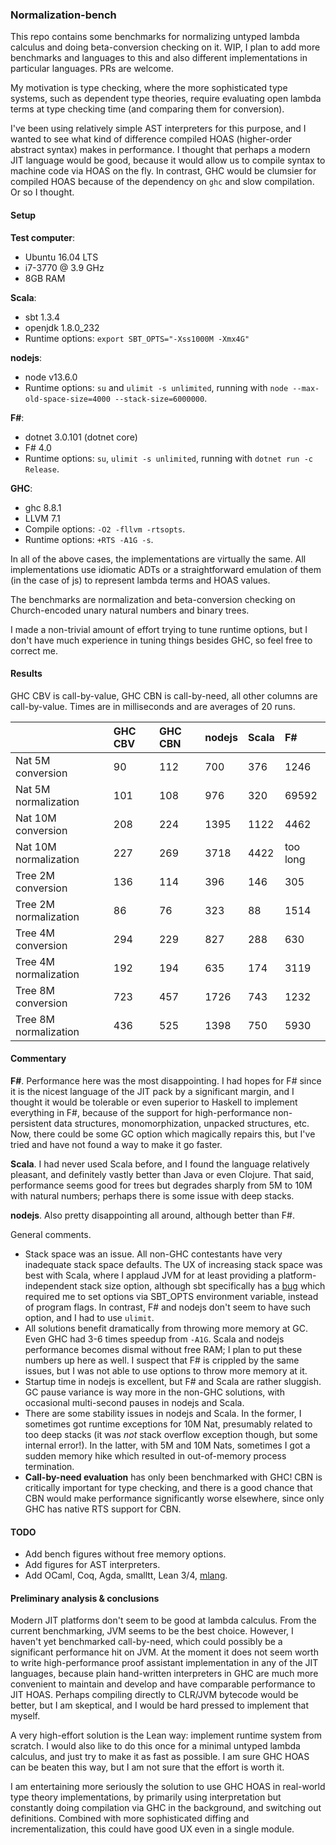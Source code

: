 ### Normalization-bench

This repo contains some benchmarks for normalizing untyped lambda calculus and
doing beta-conversion checking on it. WIP, I plan to add more benchmarks and languages
to this and also different implementations in particular languages. PRs are welcome.

My motivation is type checking, where the more sophisticated
type systems, such as dependent type theories, require evaluating open lambda
terms at type checking time (and comparing them for conversion).

I've been using relatively simple AST interpreters for this purpose, and I
wanted to see what kind of difference compiled HOAS (higher-order
abstract syntax) makes in performance. I thought that perhaps a modern JIT language would be
good, because it would allow us to compile syntax to machine code via HOAS on
the fly. In contrast, GHC would be clumsier for compiled HOAS because of the
dependency on `ghc` and slow compilation. Or so I thought.

#### Setup

__Test computer__:
- Ubuntu 16.04 LTS
- i7-3770 @ 3.9 GHz
- 8GB RAM

__Scala__:
- sbt 1.3.4
- openjdk 1.8.0_232
- Runtime options: `export SBT_OPTS="-Xss1000M -Xmx4G"`

__nodejs__:
- node v13.6.0
- Runtime options: `su` and `ulimit -s unlimited`, running with `node
  --max-old-space-size=4000 --stack-size=6000000`.

__F#__:
- dotnet 3.0.101 (dotnet core)
- F# 4.0
- Runtime options: `su`, `ulimit -s unlimited`, running with `dotnet run -c Release`.

__GHC__:
- ghc 8.8.1
- LLVM 7.1
- Compile options: `-O2 -fllvm -rtsopts`.
- Runtime options: `+RTS -A1G -s`.

In all of the above cases, the implementations are virtually the same. All implementations
use idiomatic ADTs or a straightforward emulation of them (in the case of js) to represent lambda terms and HOAS values.

The benchmarks are normalization and beta-conversion checking on Church-encoded unary natural numbers and
binary trees.

I made a non-trivial amount of effort trying to tune runtime options, but I
don't have much experience in tuning things besides GHC, so feel free to correct
me.

#### Results

GHC CBV is call-by-value, GHC CBN is call-by-need, all other columns are call-by-value. Times are in milliseconds and are averages of 20 runs.

|   | GHC CBV | GHC CBN | nodejs | Scala | F#  |
|:--|:--------|:-------|:------|:----|:------|
| Nat 5M conversion | 90 | 112 | 700 | 376        | 1246
| Nat 5M normalization | 101 | 108 | 976 | 320    | 69592
| Nat 10M conversion | 208 | 224 | 1395 | 1122    | 4462
| Nat 10M normalization | 227 | 269 | 3718 | 4422 | too long
| Tree 2M conversion | 136 | 114  | 396 | 146     | 305
| Tree 2M normalization | 86 | 76 | 323  | 88     | 1514
| Tree 4M conversion | 294 | 229 | 827 | 288      | 630
| Tree 4M normalization | 192 | 194 | 635 | 174   | 3119
| Tree 8M conversion | 723 | 457 | 1726 | 743     | 1232
| Tree 8M normalization | 436 | 525 | 1398 | 750  | 5930

#### Commentary

__F#__. Performance here was the most disappointing. I had hopes for F# since it is the nicest language
of the JIT pack by a significant margin, and I thought it would be tolerable or even superior to Haskell to
implement everything in F#, because of the support for high-performance non-persistent data structures, monomorphization, unpacked structures, etc. Now, there could be some GC option which magically repairs this, but I've tried and have not found a way to make it go faster.

__Scala__. I had never used Scala before, and I found the language relatively
pleasant, and definitely vastly better than Java or even Clojure. That said,
performance seems good for trees but degrades sharply from 5M to 10M with natural
numbers; perhaps there is some issue with deep stacks.

__nodejs__. Also pretty disappointing all around, although better than F#.

General comments.
- Stack space was an issue. All non-GHC contestants have very inadequate stack space defaults. The UX of increasing stack space was best with Scala, where I applaud JVM for at least providing a platform-independent stack size option, although sbt specifically has a [bug](https://github.com/sbt/sbt/issues/5181) which required me to set options via SBT_OPTS environment variable, instead of program flags. In contrast, F# and nodejs don't seem to have such option, and I had to use `ulimit`.
- All solutions benefit dramatically from throwing more memory at GC. Even GHC had 3-6 times speedup from `-A1G`. Scala and nodejs performance becomes dismal without free RAM; I plan to put these numbers up here as well. I suspect that F# is crippled by the same issues, but I was not able to use options to throw more memory at it.
- Startup time in nodejs is excellent, but F# and Scala are rather sluggish. GC pause variance is way more in the non-GHC solutions, with occasional multi-second pauses in nodejs and Scala.
- There are some stability issues in nodejs and Scala. In the former, I sometimes got runtime exceptions for 10M Nat, presumably related to too deep stacks (it was *not* stack overflow exception though, but some internal error!). In the latter, with 5M and 10M Nats, sometimes I got a sudden memory hike which resulted in out-of-memory process termination.
- __Call-by-need evaluation__ has only been benchmarked with GHC! CBN is critically important for type checking, and there is a good chance that CBN would make performance significantly worse elsewhere, since only GHC has native RTS support for CBN.

#### TODO
- Add bench figures without free memory options.
- Add figures for AST interpreters.
- Add OCaml, Coq, Agda, smalltt, Lean 3/4, [mlang](https://github.com/molikto/mlang).

#### Preliminary analysis & conclusions

Modern JIT platforms don't seem to be good at lambda calculus. From the current
benchmarking, JVM seems to be the best choice. However, I haven't yet
benchmarked call-by-need, which could possibly be a significant performance hit
on JVM. At the moment it does not seem worth to write high-performance proof
assistant implementation in any of the JIT languages, because plain hand-written
interpreters in GHC are much more convenient to maintain and develop and have
comparable performance to JIT HOAS. Perhaps compiling directly to CLR/JVM
bytecode would be better, but I am skeptical, and I would be hard pressed to
implement that myself.

A very high-effort solution is the Lean way: implement runtime system from
scratch. I would also like to do this once for a minimal untyped lambda
calculus, and just try to make it as fast as possible. I am sure GHC HOAS can be
beaten this way, but I am not sure that the effort is worth it.

I am entertaining more seriously the solution to use GHC HOAS in real-world type
theory implementations, by primarily using interpretation but constantly doing
compilation via GHC in the background, and switching out definitions. Combined
with more sophisticated diffing and incrementalization, this could have good UX
even in a single module.

